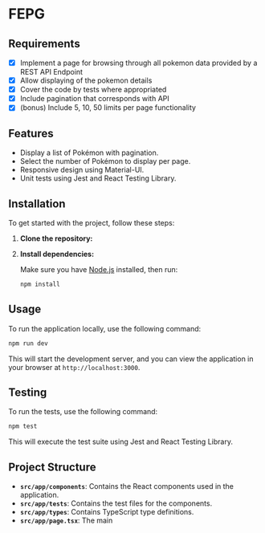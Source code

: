 # FEPG

## Requirements

- [x] Implement a page for browsing through all pokemon data provided by a REST API Endpoint
- [x] Allow displaying of the pokemon details
- [x] Cover the code by tests where appropriated
- [x] Include pagination that corresponds with API
- [x] (bonus) Include 5, 10, 50 limits per page functionality

## Features

- Display a list of Pokémon with pagination.
- Select the number of Pokémon to display per page.
- Responsive design using Material-UI.
- Unit tests using Jest and React Testing Library.

## Installation

To get started with the project, follow these steps:

1. **Clone the repository:**

2. **Install dependencies:**

   Make sure you have [Node.js](https://nodejs.org/) installed, then run:

   ```bash
   npm install
   ```

## Usage

To run the application locally, use the following command:

```bash
npm run dev
```

This will start the development server, and you can view the application in your browser at `http://localhost:3000`.

## Testing

To run the tests, use the following command:

```bash
npm test
```

This will execute the test suite using Jest and React Testing Library.

## Project Structure

- **`src/app/components`**: Contains the React components used in the application.
- **`src/app/tests`**: Contains the test files for the components.
- **`src/app/types`**: Contains TypeScript type definitions.
- **`src/app/page.tsx`**: The main
